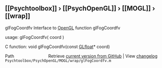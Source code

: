 ## [[Psychtoolbox]] &#8250; [[PsychOpenGL]] &#8250; [[MOGL]] &#8250; [[wrap]]

glFogCoordfv  Interface to [OpenGL](OpenGL) function glFogCoordfv  
  
usage:  glFogCoordfv( coord )  
  
C function:  void glFogCoordfv(const [GLfloat](GLfloat)\* coord)  




<div class="code_header" style="text-align:right;">
  <span style="float:left;">Path&nbsp;&nbsp;</span> <span class="counter">Retrieve <a href=
  "https://raw.github.com/Psychtoolbox-3/Psychtoolbox-3/beta/Psychtoolbox/PsychOpenGL/MOGL/wrap/glFogCoordfv.m">current version from GitHub</a> | View <a href=
  "https://github.com/Psychtoolbox-3/Psychtoolbox-3/commits/beta/Psychtoolbox/PsychOpenGL/MOGL/wrap/glFogCoordfv.m">changelog</a></span>
</div>
<div class="code">
  <code>Psychtoolbox/PsychOpenGL/MOGL/wrap/glFogCoordfv.m</code>
</div>

